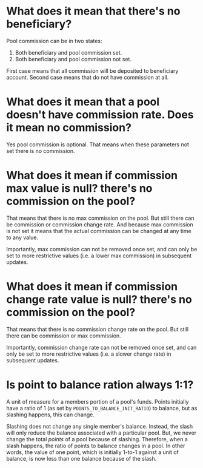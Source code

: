 # What does it mean that there's no beneficiary?

Pool commission can be in two states:
1. Both beneficiary and pool commission set.
2. Both beneficiary and pool commission not set.

First case means that all commission will be deposited to beneficiary account. Second case means 
that do not have commission at all.

# What does it mean that a pool doesn't have commission rate. Does it mean no commission?

Yes pool commission is optional. That means when these parameters not set there is no commission.

# What does it mean if commission max value is null? there's no commission on the pool?

That means that there is no max commission on the pool. But still there can be commission or 
commission change rate. And because max commission is not set it means that the actual commission
can be changed at any time to any value.

Importantly, max commission can not be removed once set, and can only be set to more
restrictive values (i.e. a lower max commission) in subsequent updates.

# What does it mean if commission change rate value is null? there's no commission on the pool?

That means that there is no commission change rate on the pool. But still there can be commission
or max commission.

Importantly, commission change rate can not be removed once set, and can only be set to more
restrictive values (i.e. a slower change rate) in subsequent updates.

# Is point to balance ration always 1:1?

A unit of measure for a members portion of a pool's funds. Points initially have a 
ratio of 1 (as set by `POINTS_TO_BALANCE_INIT_RATIO`) to balance, but as slashing happens,
this can change.

Slashing does not change any single member's balance. Instead, the slash will only reduce the
balance associated with a particular pool. But, we never change the total *points* of a pool
because of slashing. Therefore, when a slash happens, the ratio of points to balance changes in
a pool. In other words, the value of one point, which is initially 1-to-1 against a unit of
balance, is now less than one balance because of the slash.